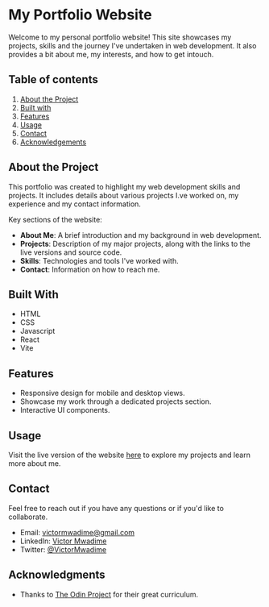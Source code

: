 # My Portfolio Website

Welcome to my personal portfolio website! This site showcases my projects, skills and the journey I've undertaken in web development. It also provides a bit about me, my interests, and how to get intouch.

## Table of contents

1. [About the Project](#about-the-project)
2. [Built with](#built-with)
3. [Features](#features)
4. [Usage](#usage)
5. [Contact](#contact)
6. [Acknowledgements](#acknowledgments)

## About the Project

This portfolio was created to highlight my web development skills and projects. It includes details about various projects I.ve worked on, my experience and my contact information.

Key sections of the website:

- **About Me**: A brief introduction and my background in web development.
- **Projects**: Description of my major projects, along with the links to the live versions and source code.
- **Skills**: Technologies and tools I've worked with.
- **Contact**: Information on how to reach me.

## Built With

- HTML
- CSS
- Javascript
- React
- Vite

## Features

- Responsive design for mobile and desktop views.
- Showcase my work through a dedicated projects section.
- Interactive UI components.

## Usage

Visit the live version of the website <a href="https://example.com" target="_blank">here</a> to explore my projects and learn more about me.

## Contact

Feel free to reach out if you have any questions or if you'd like to collaborate.

- Email: victormwadime@gmail.com
- LinkedIn: <a href="https://www.linkedin.com/in/victor-mwadime-303b07215/" target="_blank">Victor Mwadime</a>
- Twitter: <a href="https://x.com/VictorMwadime" target="_blank">@VictorMwadime</a>

## Acknowledgments

- Thanks to <a href="https://theodinproject.com" target="_blank">The Odin Project</a> for their great curriculum.
